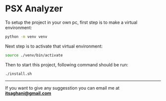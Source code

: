 # PSX Analyzer

To setup the project in your own pc, first step is to make a virtual environment:

```bash
python -m venv venv
```

Next step is to activate that virtual environment:

```bash
source ./venv/bin/activate
```

Then to start this project, following command should be run:
```bash
./install.sh
```
---

If you want to give any suggesstion you can email me at **itsaghani@gmail.com**
